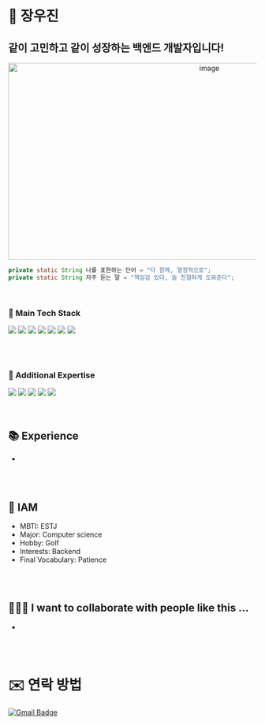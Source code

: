 # 🌱 장우진
## 같이 고민하고 같이 성장하는 백엔드 개발자입니다!
<div align=center>
<img src="https://github.com/user-attachments/assets/bb7a488a-47f5-429b-a89e-38bc9a48045c" alt="image" width="800" height="400">
</div>

```java
private static String 나를 표현하는 단어 = "다 함께, 열정적으로";
private static String 자주 듣는 말 = "책임감 있다, 늘 친절하게 도와준다";
```

<br>

### 🚀 Main Tech Stack
<div>
<img src="https://img.shields.io/badge/Java-007396?style=flat-square&logo=Java&logoColor=white"/>
<img src="https://img.shields.io/badge/Spring%20Boot-6DB33F?style=flat-square&logo=Spring%20Boot&logoColor=white"/>
<img src="https://img.shields.io/badge/Spring%20Data%20JPA-6DB33F?style=flat-square&logo=Spring%20Data%20JPA&logoColor=white"/>
<img src="https://img.shields.io/badge/MySQL-4479A1?style=flat-square&logo=MySQL&logoColor=white"/>
<img src="https://img.shields.io/badge/Swagger-6FCE45?style=flat-square&logo=swagger&logoColor=white"/>
<img src="https://img.shields.io/badge/AWS-232F3E?style=flat-square&logo=amazon-aws&logoColor=white"/>
<img src="https://img.shields.io/badge/GitHub-181717?style=flat-square&logo=github&logoColor=white"/>
</div>

<br><br>
  
### 🌟 Additional Expertise
<div>
<img src="https://img.shields.io/badge/Python-3776AB?style=flat-square&logo=Python&logoColor=white"/>
<img src="https://img.shields.io/badge/Django-092E20?style=flat-square&logo=Django&logoColor=white"/>
<img src="https://img.shields.io/badge/FastAPI-009688?style=flat-square&logo=FastAPI&logoColor=white"/>
<img src="https://img.shields.io/badge/OpenAI-412991?style=flat-square&logo=OpenAI&logoColor=white"/>
<img src="https://img.shields.io/badge/NLP-008080?style=flat-square&logo=NLP&logoColor=white"/>
</div>
<br><br>

## 📚 Experience
- 


<br><br>

## 🐸 IAM
- MBTI: ESTJ
- Major: Computer science
- Hobby: Golf
- Interests: Backend
- Final Vocabulary: Patience

<br><br>

## 🧑‍🤝‍🧑 I want to collaborate with people like this ...
- 

<br><br>

# ✉️ 연락 방법
[![Gmail Badge](https://img.shields.io/badge/-jangwoojin1@gmail.com-D14836?style=flat-square&logo=Gmail&logoColor=white&link=mailto:jangwoojin1@gmail.com)](mailto:jangwoojin1@gmail.com)
